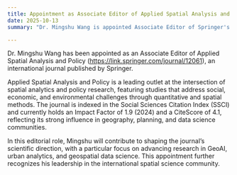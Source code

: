 ```yaml
---
title: Appointment as Associate Editor of Applied Spatial Analysis and Policy
date: 2025-10-13
summary: "Dr. Mingshu Wang is appointed Associate Editor of Springer's Applied Spatial Analysis and Policy, helping shape the journal’s direction with a focus on GeoAI, urban analytics, and geospatial data science."

---
```


Dr. Mingshu Wang has been appointed as an Associate Editor of Applied Spatial Analysis and Policy (https://link.springer.com/journal/12061), an international journal published by Springer.

Applied Spatial Analysis and Policy is a leading outlet at the intersection of spatial analytics and policy research, featuring studies that address social, economic, and environmental challenges through quantitative and spatial methods. The journal is indexed in the Social Sciences Citation Index (SSCI) and currently holds an Impact Factor of 1.9 (2024) and a CiteScore of 4.1, reflecting its strong influence in geography, planning, and data science communities.

In this editorial role, Mingshu will contribute to shaping the journal’s scientific direction, with a particular focus on advancing research in GeoAI, urban analytics, and geospatial data science. This appointment further recognizes his leadership in the international spatial science community.
